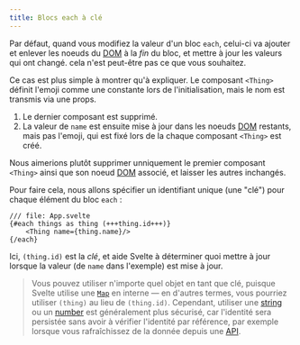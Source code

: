 ```yaml
---
title: Blocs each à clé
---
```


Par défaut, quand vous modifiez la valeur d'un bloc `each`, celui-ci va ajouter et enlever les noeuds du <span class="vo">[DOM](PUBLIC_SVELTE_SITE_URL/docs/web#dom)</span> à la _fin_ du bloc, et mettre à jour les valeurs qui ont changé. cela n'est peut-être pas ce que vous souhaitez.

Ce cas est plus simple à montrer qu'à expliquer. Le composant `<Thing>` définit l'emoji comme une constante lors de l'initialisation, mais le nom est transmis via une props.

1. Le dernier composant est supprimé.
2. La valeur de `name` est ensuite mise à jour dans les noeuds <span class="vo">[DOM](PUBLIC_SVELTE_SITE_URL/docs/web#dom)</span> restants, mais pas l'emoji, qui est fixé lors de la chaque composant `<Thing>` est créé.

Nous aimerions plutôt supprimer unniquement le premier composant `<Thing>` ainsi que son noeud <span class="vo">[DOM](PUBLIC_SVELTE_SITE_URL/docs/web#dom)</span> associé, et laisser les autres inchangés.

Pour faire cela, nous allons spécifier un identifiant unique (une "clé") pour chaque élément du bloc `each` :

```svelte
/// file: App.svelte
{#each things as thing (+++thing.id+++)}
	<Thing name={thing.name}/>
{/each}
```

Ici, `(thing.id)` est la _clé_, et aide Svelte à déterminer quoi mettre à jour lorsque la valeur (de `name` dans l'exemple) est mise à jour.

> Vous pouvez utiliser n'importe quel objet en tant que clé, puisque Svelte utilise une [`Map`](https://developer.mozilla.org/fr/docs/Web/JavaScript/Reference/Global_Objects/Map) en interne — en d'autres termes, vous pourriez utiliser `(thing)` au lieu de `(thing.id)`. Cependant, utiliser une <span class="vo">[string](PUBLIC_SVELTE_SITE_URL/docs/development#string)</span> ou un <span class="vo">[number](PUBLIC_SVELTE_SITE_URL/docs/development#number)</span> est généralement plus sécurisé, car l'identité sera persistée sans avoir à vérifier l'identité par référence, par exemple lorsque vous rafraîchissez de la donnée depuis une <span class="vo">[API](PUBLIC_SVELTE_SITE_URL/docs/development#api)</span>.
